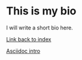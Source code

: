 # This is my bio

I will write a short bio here.

[Link back to index](./index.html)

[Asciidoc intro](./asciidoc-intro.html)

